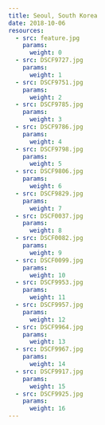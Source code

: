 ```yaml
---
title: Seoul, South Korea
date: 2018-10-06
resources:
  - src: feature.jpg
    params:
      weight: 0
  - src: DSCF9727.jpg
    params:
      weight: 1
  - src: DSCF9751.jpg
    params:
      weight: 2
  - src: DSCF9785.jpg
    params:
      weight: 3
  - src: DSCF9786.jpg
    params:
      weight: 4
  - src: DSCF9798.jpg
    params:
      weight: 5
  - src: DSCF9806.jpg
    params:
      weight: 6
  - src: DSCF9829.jpg
    params:
      weight: 7
  - src: DSCF0037.jpg
    params:
      weight: 8
  - src: DSCF0082.jpg
    params:
      weight: 9
  - src: DSCF0099.jpg
    params:
      weight: 10
  - src: DSCF9953.jpg
    params:
      weight: 11
  - src: DSCF9957.jpg
    params:
      weight: 12
  - src: DSCF9964.jpg
    params:
      weight: 13
  - src: DSCF9967.jpg
    params:
      weight: 14
  - src: DSCF9917.jpg
    params:
      weight: 15
  - src: DSCF9925.jpg
    params:
      weight: 16
---
```

